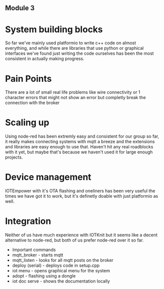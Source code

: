 ## Module 3
# System building blocks
So far we've mainly used platformio to write c++ code on almost everything, and while there are libraries that use python or graphical interfaces we've found just writing the code ourselves has been the most consistent in actually making progress. 
# Pain Points
There are a lot of small real life problems like wire connectivity or 1 character errors that might not show an error but completly break the connection with the broker 
# Scaling up
Using node-red has been extremly easy and consistent for our group so far, it really makes connecting systems with mqtt a breeze and the extensions and libraries are easy enough to use that. Haven't hit any real roadblocks with it yet, but maybe that's because we haven't used it for large enough projects.
# Device management
IOTEmpower with it's OTA flashing and oneliners has been very useful the times we have got it to work, but it's definetly doable with just platformio as well.
# Integration
Neither of us have much experience with IOTKnit but it seems like a decent alternative to node-red, but both of us prefer node-red over it so far.

- Important commands
 - mqtt_broker - starts mqtt
 - mqtt_listen  - looks for all mqtt posts on the broker
 - deploy (serial) - deploys code in setup.cpp
 - iot menu - opens graphical menu for the system
 - adopt - flashing using a dongle
 - iot doc serve - shows the documentation locally
  
